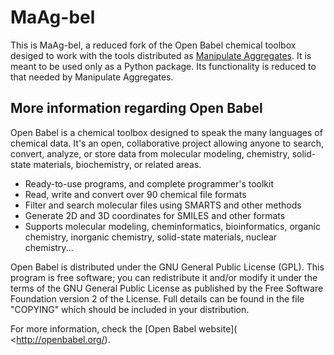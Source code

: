 # MaAg-bel

This is MaAg-bel, a reduced fork of the Open Babel chemical toolbox desiged to work with
the tools distributed as  [Manipulate
Aggregates](https://github.com/razziel89/ManipulateAggregates). It is meant to be used
only as a Python package. Its functionality is reduced to that needed by Manipulate
Aggregates.

## More information regarding Open Babel

Open Babel is a chemical toolbox designed to speak the many languages
of chemical data. It's an open, collaborative project allowing anyone
to search, convert, analyze, or store data from molecular modeling,
chemistry, solid-state materials, biochemistry, or related areas.

* Ready-to-use programs, and complete programmer's toolkit
* Read, write and convert over 90 chemical file formats
* Filter and search molecular files using SMARTS and other methods
* Generate 2D and 3D coordinates for SMILES and other formats
* Supports molecular modeling, cheminformatics, bioinformatics,
  organic chemistry, inorganic chemistry, solid-state materials,
  nuclear chemistry...

Open Babel is distributed under the GNU General Public License (GPL).
This program is free software; you can redistribute it and/or modify
it under the terms of the GNU General Public License as published by
the Free Software Foundation version 2 of the License. Full details
can be found in the file "COPYING" which should be included in your
distribution.

For more information, check the [Open Babel website](
<http://openbabel.org/).
